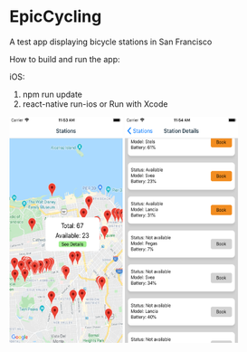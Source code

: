 # EpicCycling
A test app displaying bicycle stations in San Francisco

How to build and run the app:

iOS:
1) npm run update
2) react-native run-ios or Run with Xcode

<img src="ScreenShotMap.png" width="200" height="400"/>
<img src="ScreenShotList.png" width="200" height="400"/>
